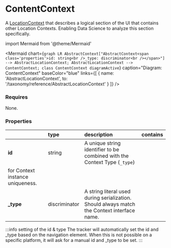 # ContentContext

A [LocationContext](/taxonomy/reference/location-contexts/overview.md) that describes a logical section of the UI that contains other Location Contexts. Enabling Data Science to analyze this section specifically.

import Mermaid from '@theme/Mermaid'

<Mermaid chart={`
    graph LR
      AbstractContext["AbstractContext<span class='properties'>id: string<br />_type: discriminator<br /></span>"] --> AbstractLocationContext;
      AbstractLocationContext --> ContentContext;
    class ContentContext diagramActive
  `}
  caption="Diagram: ContentContext"
  baseColor="blue"
  links={[
    { name: 'AbstractLocationContext', to: '/taxonomy/reference/AbstractLocationContext' }
  ]}
/>

### Requires

None.

### Properties

|           | type          | description                                                                                                 | contains |
|:----------|:--------------|:------------------------------------------------------------------------------------------------------------|:---------|
| **id**    | string        | A unique string identifier to be combined with the Context Type (`_type`) 
for Context instance uniqueness. |          |
| **_type** | discriminator | A string literal used during serialization. Should always match the Context interface name.                 |          |

:::info setting of the id & type
The tracker will automatically set the id and _type based on the navigation element. When this is not possible on a specific platform, it will ask for a manual id and _type to be set.
:::
